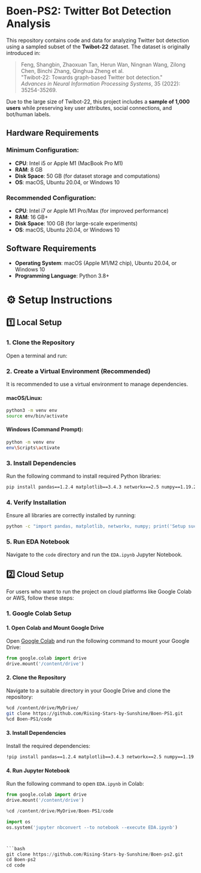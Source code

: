 # Boen-PS2: Twitter Bot Detection Analysis

This repository contains code and data for analyzing Twitter bot detection using a sampled subset of the **Twibot-22** dataset. The dataset is originally introduced in:

> Feng, Shangbin, Zhaoxuan Tan, Herun Wan, Ningnan Wang, Zilong Chen, Binchi Zhang, Qinghua Zheng et al.  
> "Twibot-22: Towards graph-based Twitter bot detection."  
> *Advances in Neural Information Processing Systems*, 35 (2022): 35254-35269.

Due to the large size of Twibot-22, this project includes a **sample of 1,000 users** while preserving key user attributes, social connections, and bot/human labels.

## Hardware Requirements

### Minimum Configuration:
- **CPU**: Intel i5 or Apple M1 (MacBook Pro M1)
- **RAM**: 8 GB
- **Disk Space**: 50 GB (for dataset storage and computations)
- **OS**: macOS, Ubuntu 20.04, or Windows 10

### Recommended Configuration:
- **CPU**: Intel i7 or Apple M1 Pro/Max (for improved performance)
- **RAM**: 16 GB+
- **Disk Space**: 100 GB (for large-scale experiments)
- **OS**: macOS, Ubuntu 20.04, or Windows 10

## Software Requirements

- **Operating System**: macOS (Apple M1/M2 chip), Ubuntu 20.04, or Windows 10  
- **Programming Language**: Python 3.8+  

# ⚙️ Setup Instructions

## 1️⃣ Local Setup

### 1. Clone the Repository
Open a terminal and run:


### 2. Create a Virtual Environment (Recommended)
It is recommended to use a virtual environment to manage dependencies.

#### macOS/Linux:
```bash
python3 -m venv env
source env/bin/activate
```

#### Windows (Command Prompt):
```bash
python -m venv env
env\Scripts\activate
```

### 3. Install Dependencies
Run the following command to install required Python libraries:

```bash
pip install pandas==1.2.4 matplotlib==3.4.3 networkx==2.5 numpy==1.19.2
```

### 4. Verify Installation
Ensure all libraries are correctly installed by running:

```bash
python -c "import pandas, matplotlib, networkx, numpy; print('Setup successful!')"
```

### 5. Run EDA Notebook
Navigate to the `code` directory and run the `EDA.ipynb` Jupyter Notebook.


## 2️⃣ Cloud Setup

For users who want to run the project on cloud platforms like Google Colab or AWS, follow these steps:

### 1. Google Colab Setup

#### 1. Open Colab and Mount Google Drive
Open [Google Colab](https://colab.research.google.com/) and run the following command to mount your Google Drive:

```python
from google.colab import drive
drive.mount('/content/drive')
```

#### 2. Clone the Repository
Navigate to a suitable directory in your Google Drive and clone the repository:

```bash
%cd /content/drive/MyDrive/
git clone https://github.com/Rising-Stars-by-Sunshine/Boen-PS1.git
%cd Boen-PS1/code
```

#### 3. Install Dependencies
Install the required dependencies:

```bash
!pip install pandas==1.2.4 matplotlib==3.4.3 networkx==2.5 numpy==1.19.2
```

#### 4. Run Jupyter Notebook
Run the following command to open `EDA.ipynb` in Colab:

```python
from google.colab import drive
drive.mount('/content/drive')

%cd /content/drive/MyDrive/Boen-PS1/code

import os
os.system('jupyter nbconvert --to notebook --execute EDA.ipynb')



```bash
git clone https://github.com/Rising-Stars-by-Sunshine/Boen-ps2.git
cd Boen-ps2
cd code
